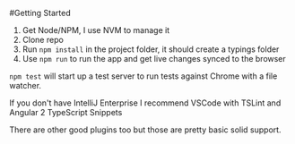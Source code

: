 #Getting Started
1. Get Node/NPM, I use NVM to manage it
2. Clone repo
3. Run `npm install` in the project folder, it should create a typings folder
4. Use `npm run` to run the app and get live changes synced to the browser

`npm test` will start up a test server to run tests against Chrome with a file watcher.

If you don't have IntelliJ Enterprise I recommend VSCode with TSLint and Angular 2 TypeScript Snippets

There are other good plugins too but those are pretty basic solid support.